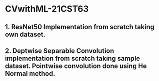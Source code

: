 # CVwithML-21CST63

## 1. ResNet50 Implementation from scratch taking own dataset.

## 2. Deptwise Separable Convolution implementation from scratch taking sample dataset. Pointwise convolution done using He Normal method.
